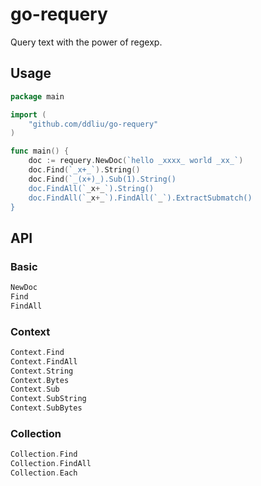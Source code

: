 # go-requery

Query text with the power of regexp.

## Usage

```go
package main

import (
    "github.com/ddliu/go-requery"
)

func main() {
    doc := requery.NewDoc(`hello _xxxx_ world _xx_`)
    doc.Find(`_x+_`).String()
    doc.Find(`_(x+)_).Sub(1).String()
    doc.FindAll(`_x+_`).String()
    doc.FindAll(`_x+_`).FindAll(`_`).ExtractSubmatch()
}
```

## API

### Basic

```go
NewDoc
Find
FindAll
```

### Context

```go
Context.Find
Context.FindAll
Context.String
Context.Bytes
Context.Sub
Context.SubString
Context.SubBytes
```

### Collection

```go
Collection.Find
Collection.FindAll
Collection.Each
```